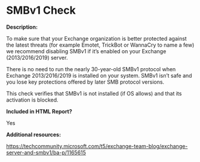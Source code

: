 SMBv1 Check
======

**Description:**

To make sure that your Exchange organization is better protected against the latest threats (for example Emotet, TrickBot or WannaCry to name a few) we recommend disabling SMBv1 if it’s enabled on your Exchange (2013/2016/2019) server.

There is no need to run the nearly 30-year-old SMBv1 protocol when Exchange 2013/2016/2019 is installed on your system. SMBv1 isn’t safe and you lose key protections offered by later SMB protocol versions.

This check verifies that SMBv1 is not installed (if OS allows) and that its activation is blocked.

**Included in HTML Report?**

Yes

**Additional resources:**

https://techcommunity.microsoft.com/t5/exchange-team-blog/exchange-server-and-smbv1/ba-p/1165615